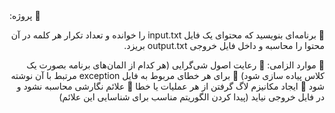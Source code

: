 
<span dir='rtl'>
🔴 پروژه:

🔶 برنامه‌ای بنویسید که محتوای یک فایل input.txt را خوانده و تعداد تکرار هر کلمه در آن محتوا را محاسبه و داخل فایل خروجی output.txt بریزد.

🔷 موارد الزامی:
🔹 رعایت اصول شی‌گرایی (هر کدام از المان‌های برنامه بصورت یک کلاس پیاده سازی شود)
🔹 برای هر خطای مربوط به فایل exception مرتبط با آن نوشته شود
🔹 ایجاد مکانیزم لاگ گرفتن از هر عملیات یا خطا
🔹 علائم نگارشی محاسبه نشود و در فایل خروجی نیاید (پیدا کردن الگوریتم مناسب برای شناسایی این علائم)
</span>
